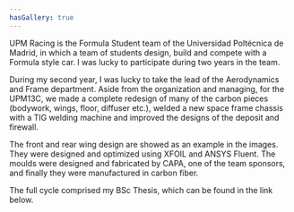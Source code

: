 ```yaml
---
hasGallery: true
---
```


UPM Racing is the Formula Student team of the Universidad Poltécnica de Madrid, in which a team of students design, build
and compete with a Formula style car. I was lucky to participate during two years in the team.

During my second year, I was lucky to take the lead of the Aerodynamics and Frame department. 
Aside from the organization and managing, for the UPM13C, we made a complete redesign of many of the carbon pieces
(bodywork, wings, floor, diffuser etc.), welded a new space frame chassis with a TIG welding machine and improved 
the designs of the deposit and firewall. 

The front and rear wing design are showed as an example in the images. They were designed and optimized using XFOIL and 
ANSYS Fluent. The moulds were designed and fabricated by CAPA, one of the team sponsors, and finally they were manufactured
in carbon fiber. 

The full cycle comprised my BSc Thesis, which can be found in the link below. 